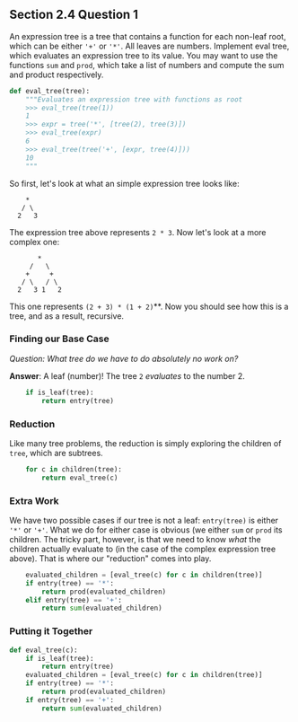 ## Section 2.4 Question 1
An expression tree is a tree that contains a function for each non-leaf root,
which can be either `'+'` or `'*'`. All leaves are numbers. Implement eval
tree, which evaluates an expression tree to its value. You may want to use the
functions `sum` and `prod`, which take a list of numbers and compute the sum
and product respectively.

```python
def eval_tree(tree):
    """Evaluates an expression tree with functions as root
    >>> eval_tree(tree(1))
    1
    >>> expr = tree('*', [tree(2), tree(3)])
    >>> eval_tree(expr)
    6
    >>> eval_tree(tree('+', [expr, tree(4)]))
    10
    """
```

So first, let's look at what an simple expression tree looks like:

```
    *
   / \
  2   3
```

The expression tree above represents `2 * 3`. Now let's look at a more complex
one:

```
       *
     /   \  
    +     +
   / \   / \
  2   3 1   2
```
This one represents `(2 + 3) * (1 + 2)`**. Now you should see how this is a tree,
and as a result, recursive.

### Finding our Base Case
*Question: What tree do we have to do absolutely no work on?*

**Answer**: A leaf (number)! The tree `2` *evaluates* to the number 2.

```python
    if is_leaf(tree):
        return entry(tree)
```

### Reduction
Like many tree problems, the reduction is simply exploring the children of
`tree`, which are subtrees.

```python
    for c in children(tree):
        return eval_tree(c)
```

### Extra Work
We have two possible cases if our tree is not a leaf: `entry(tree)` is either
`'*'` or `'+'`. What we do for either case is obvious (we either `sum` or
`prod` its children. The tricky part, however, is that we need to know *what*
the children actually evaluate to (in the case of the complex expression tree
above). That is where our "reduction" comes into play.

```python
    evaluated_children = [eval_tree(c) for c in children(tree)]
    if entry(tree) == '*':
        return prod(evaluated_children)
    elif entry(tree) == '+':
        return sum(evaluated_children)
```

### Putting it Together
```python
def eval_tree(c):
    if is_leaf(tree):
        return entry(tree)
    evaluated_children = [eval_tree(c) for c in children(tree)]
    if entry(tree) == '*':
        return prod(evaluated_children)
    if entry(tree) == '+':
        return sum(evaluated_children)
```
